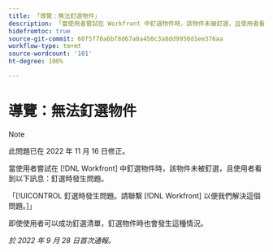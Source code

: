 ```yaml
---
title: 「導覽：無法釘選物件」
description: 「當使用者嘗試在 Workfront 中釘選物件時，該物件未被釘選，且使用者看到以下訊息：釘選時發生問題。請聯繫 Workfront 以便我們解決這個問題。」
hidefromtoc: true
source-git-commit: 60f5f70a6bf8d67a8a450c3a8dd9950d1ee376aa
workflow-type: tm+mt
source-wordcount: '101'
ht-degree: 100%

---
```



# 導覽：無法釘選物件

>[!NOTE]
>
>此問題已在 2022 年 11 月 16 日修正。

當使用者嘗試在 [!DNL Workfront] 中釘選物件時，該物件未被釘選，且使用者看到以下訊息：釘選時發生問題。

「[!UICONTROL 釘選時發生問題。請聯繫 [!DNL Workfront] 以便我們解決這個問題。]」

即使使用者可以成功釘選清單，釘選物件時也會發生這種情況。

_於 2022 年 9 月 28 日首次通報。_

